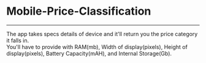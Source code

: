 # Mobile-Price-Classification  
---

The app takes specs details of device and it'll return you the price category it falls in.<br>
You'll have to provide with RAM(mb), Width of display(pixels), Height of display(pixels), Battery Capacity(mAH), and Internal Storage(Gb).
<br>
